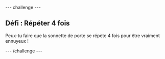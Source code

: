 \--- challenge \---

## Défi : Répéter 4 fois

Peux-tu faire que la sonnette de porte se répète 4 fois pour être vraiment ennuyeux !

\--- /challenge \---